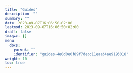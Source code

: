 ```yaml
---
title: "Guides"
description: ""
summary: ""
date: 2023-09-07T16:06:50+02:00
lastmod: 2023-09-07T16:06:50+02:00
draft: false
images: []
menu:
  docs:
    parent: ""
    identifier: "guides-4e0d0e0f89f7decc11eaad4ae9193018"
weight: 10
toc: true
---
```

